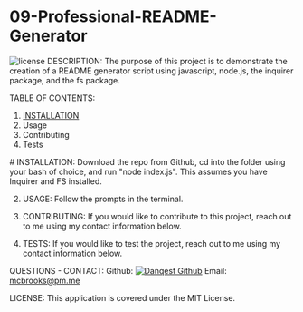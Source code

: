 # 09-Professional-README-Generator
![license](https://img.shields.io/badge/MIT-License-green)
DESCRIPTION:
The purpose of this project is to demonstrate the creation of a README generator script using javascript, node.js, the inquirer package, and the fs package.

TABLE OF CONTENTS:
1) [INSTALLATION](#Installation)
2) Usage
3) Contributing
4) Tests

#<a name="installation"></a> INSTALLATION:
Download the repo from Github, cd into the folder using your bash of choice, and run "node index.js". This assumes you have Inquirer and FS installed.

2) USAGE:
Follow the prompts in the terminal.

3) CONTRIBUTING:
If you would like to contribute to this project, reach out to me using my contact information below.

4) TESTS:
If you would like to test the project, reach out to me using my contact information below.

QUESTIONS - CONTACT:
Github: [![Danqest Github](https://www.github.com/Danqest)]()
Email: mcbrooks@pm.me

LICENSE:
This application is covered under the MIT License.
        
        